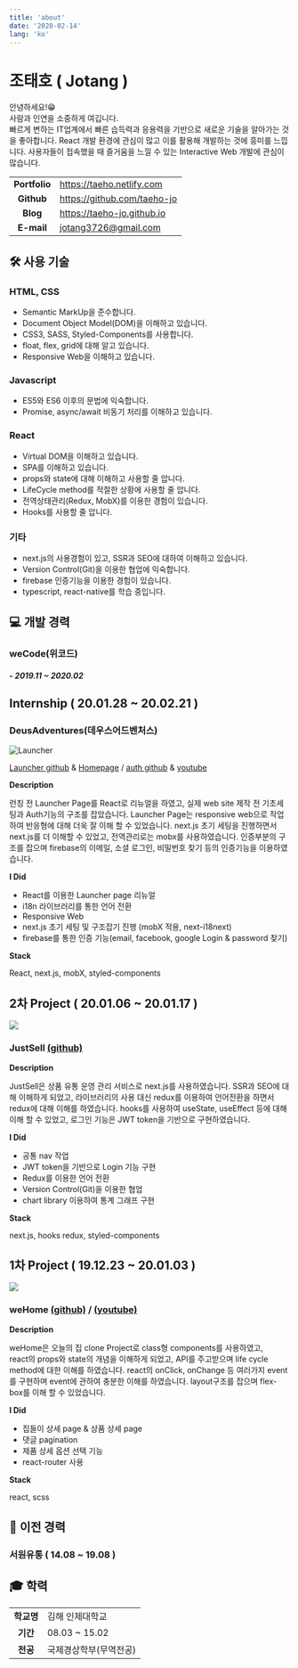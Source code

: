 ```yaml
---
title: 'about'
date: '2020-02-14'
lang: 'ko'
---
```


<div class="about">

# 조태호 ( Jotang )

안녕하세요!😁<br/>
사람과 인연을 소중하게 여깁니다.<br/>
빠르게 변하는 IT업계에서 빠른 습득력과 응용력을 기반으로 새로운 기술을 알아가는 것을 좋아합니다.
React 개발 환경에 관심이 많고 이를 활용해 개발하는 것에 흥미를 느낍니다.
사용자들이 접속했을 때 즐거움을 느낄 수 있는 Interactive Web 개발에 관심이 많습니다.

|               |                             |
| :-----------: | --------------------------- |
| **Portfolio** | https://taeho.netlify.com   |
|  **Github**   | https://github.com/taeho-jo |
|   **Blog**    | https://taeho-jo.github.io  |
|  **E-mail**   | jotang3726@gmail.com        |

## 🛠 사용 기술

### HTML, CSS

- Semantic MarkUp을 준수합니다.
- Document Object Model(DOM)을 이해하고 있습니다.
- CSS3, SASS, Styled-Components를 사용합니다.
- float, flex, grid에 대해 알고 있습니다.
- Responsive Web을 이해하고 있습니다.

### Javascript

- ES5와 ES6 이후의 문법에 익숙합니다.
- Promise, async/await 비동기 처리를 이해하고 있습니다.

### React

- Virtual DOM을 이해하고 있습니다.
- SPA를 이해하고 있습니다.
- props와 state에 대해 이해하고 사용할 줄 압니다.
- LifeCycle method를 적절한 상황에 사용할 줄 압니다.
- 전역상태관리(Redux, MobX)를 이용한 경험이 있습니다.
- Hooks를 사용할 줄 압니다.

### 기타

- next.js의 사용경험이 있고, SSR과 SEO에 대하여 이해하고 있습니다.
- Version Control(Git)을 이용한 협업에 익숙합니다.
- firebase 인증기능을 이용한 경험이 있습니다.
- typescript, react-native를 학습 중입니다.

## 💻 개발 경력

### weCode(위코드)

##### - 2019.11 ~ 2020.02

## Internship ( 20.01.28 ~ 20.02.21 )

### DeusAdventures(데우스어드벤처스)

![Launcher](../assets/deus.png)

[Launcher github](https://github.com/taeho-jo/deus_teaser) & [Homepage](http://deusadventures.com/) / [auth github](https://github.com/taeho-jo/deus_adventures) & [youtube](https://youtu.be/8cSX7J_tbAo)

**Description**

런칭 전 Launcher Page를 React로 리뉴얼을 하였고, 실제 web site 제작 전 기초세팅과
Auth기능의 구조를 잡았습니다.
Launcher Page는 responsive web으로 작업하여 반응형에 대해 더욱 잘 이해 할 수 있었습니다.
next.js 초기 세팅을 진행하면서 next.js를 더 이해할 수 있었고, 전역관리로는 mobx를 사용하였습니다.
인증부분의 구조를 잡으며 firebase의 이메일, 소셜 로그인, 비밀번호 찾기 등의 인증기능을 이용하였습니다.

**I Did**

- React를 이용한 Launcher page 리뉴얼
- i18n 라이브러리를 통한 언어 전환
- Responsive Web
- next.js 초기 세팅 및 구조잡기 진행 (mobX 적용, next-i18next)
- firebase를 통한 인증 기능(email, facebook, google Login & password 찾기)

**Stack**

React, next.js, mobX, styled-components

## 2차 Project ( 20.01.06 ~ 20.01.17 )

![](../assets/justsell.png)

### JustSell [(github)](https://github.com/wecode-bootcamp-korea/justSell_frontend)

**Description**

JustSell은 상품 유통 운영 관리 서비스로 next.js를 사용하였습니다.
SSR과 SEO에 대해 이해하게 되었고, 라이브러리의 사용 대신 redux를
이용하여 언어전환을 하면서 redux에 대해 이해를 하였습니다. hooks를 사용하여
useState, useEffect 등에 대해 이해 할 수 있었고,
로그인 기능은 JWT token을 기반으로 구현하였습니다.

**I Did**

- 공통 nav 작업
- JWT token을 기반으로 Login 기능 구현
- Redux를 이용한 언어 전환
- Version Control(Git)을 이용한 협업
- chart library 이용하여 통계 그래프 구현

**Stack**

next.js, hooks redux, styled-components

<!-- ![](../assets/ee.JPG)
![](../assets/ee.JPG) -->

<!-- ![](../assets/ff.JPG) -->

<!-- ![](../assets/ee.JPG) -->

## 1차 Project ( 19.12.23 ~ 20.01.03 )

![](../assets/wehome.png)

### weHome [(github)](https://github.com/wecode-bootcamp-korea/weHome_frontend) / [(youtube)](https://youtu.be/AZ71h90ajN0)

**Description**

weHome은 오늘의 집 clone Project로 class형 components를 사용하였고,  
react의 props와 state의 개념을 이해하게 되었고,
API를 주고받으며 life cycle method에 대한 이해를 하였습니다.
react의 onClick, onChange 등 여러가지 event를 구현하며 event에 관하여
충분한 이해를 하였습니다.
layout구조를 잡으며 flex-box를 이해 할 수 있었습니다.

**I Did**

- 집들이 상세 page & 상품 상세 page
- 댓글 pagination
- 제품 상세 옵션 선택 기능
- react-router 사용

**Stack**

react, scss

## 🏢 이전 경력

### 서원유통 ( 14.08 ~ 19.08 )

## 🎓 학력

|            |                        |
| :--------: | ---------------------- |
| **학교명** | 김해 인제대학교        |
|  **기간**  | 08.03 ~ 15.02          |
|  **전공**  | 국제경상학부(무역전공) |

</div>
